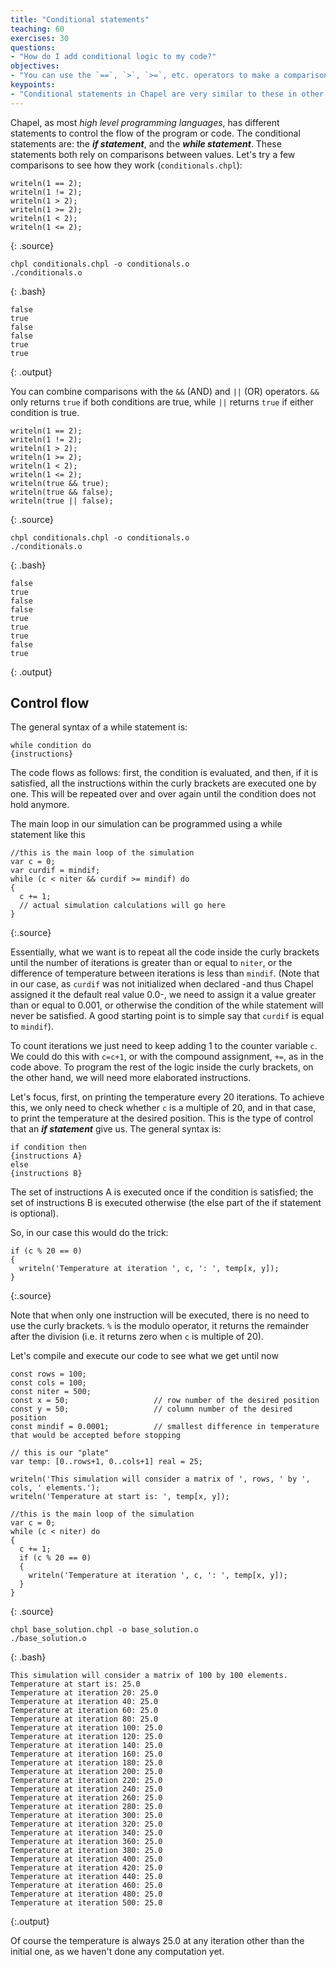 ```yaml
---
title: "Conditional statements"
teaching: 60
exercises: 30
questions:
- "How do I add conditional logic to my code?"
objectives:
- "You can use the `==`, `>`, `>=`, etc. operators to make a comparison that returns true or false."
keypoints:
- "Conditional statements in Chapel are very similar to these in other languages."
---
```


Chapel, as most *high level programming languages*, has different statements to control the flow of the program or code.  The conditional statements are: the **_if statement_**, and the **_while statement_**.
These statements both rely on comparisons between values. 
Let's try a few comparisons to see how they work (`conditionals.chpl`):

```
writeln(1 == 2);
writeln(1 != 2);
writeln(1 > 2);
writeln(1 >= 2);
writeln(1 < 2);
writeln(1 <= 2);
```
{: .source}
```
chpl conditionals.chpl -o conditionals.o
./conditionals.o
```
{: .bash}
```
false
true
false
false
true
true
```
{: .output}

You can combine comparisons with the `&&` (AND) and `||` (OR) operators.
`&&` only returns `true` if both conditions are true, 
while `||` returns `true` if either condition is true.

```
writeln(1 == 2);
writeln(1 != 2);
writeln(1 > 2);
writeln(1 >= 2);
writeln(1 < 2);
writeln(1 <= 2);
writeln(true && true);
writeln(true && false);
writeln(true || false);
```
{: .source}
```
chpl conditionals.chpl -o conditionals.o
./conditionals.o
```
{: .bash}
```
false
true
false
false
true
true
true
false
true
```
{: .output}

## Control flow

The general syntax of a while statement is: 

```
while condition do 
{instructions}
```

The code flows as follows: first, the condition is evaluated, and then, if it is satisfied, all the instructions within the curly brackets are executed one by one. This will be repeated over and over again until the condition does not hold anymore.

The main loop in our simulation can be programmed using a while statement like this

~~~
//this is the main loop of the simulation
var c = 0;
var curdif = mindif;
while (c < niter && curdif >= mindif) do
{
  c += 1;
  // actual simulation calculations will go here
}
~~~
{:.source}

Essentially, what we want is to repeat all the code inside the curly brackets until the number of iterations is greater than or equal to `niter`, or the difference of temperature between iterations is less than `mindif`. (Note that in our case, as `curdif` was not initialized when declared -and thus Chapel assigned it the default real value 0.0-, we need to assign it a value greater than or equal to 0.001, or otherwise the condition of the while statement will never be satisfied. A good starting point is to simple say that `curdif` is equal to `mindif`).

To count iterations we just need to keep adding 1 to the counter variable `c`. We could do this with `c=c+1`, or with the compound assignment, `+=`, as in the code above. To program the rest of the logic inside the curly brackets, on the other hand, we will need more elaborated instructions. 

Let's focus, first, on printing the temperature every 20 iterations. To achieve this, we only need to check whether `c` is a multiple of 20, and in that case, to print the temperature at the desired position. This is the type of control that an **_if statement_** give us. The general syntax is: 

```
if condition then 
{instructions A} 
else 
{instructions B}
```

The set of instructions A is executed once if the condition is satisfied; the set of instructions B is executed otherwise (the else part of the if statement is optional). 

So, in our case this would do the trick:

~~~
if (c % 20 == 0)
{
  writeln('Temperature at iteration ', c, ': ', temp[x, y]);
}
~~~
{:.source}

Note that when only one instruction will be executed, there is no need to use the curly brackets. `%` is the modulo operator, it returns the remainder after the division (i.e. it returns zero when `c` is multiple of 20). 

Let's compile and execute our code to see what we get until now

```
const rows = 100;
const cols = 100;
const niter = 500;
const x = 50;                   // row number of the desired position
const y = 50;                   // column number of the desired position
const mindif = 0.0001;          // smallest difference in temperature that would be accepted before stopping

// this is our "plate"
var temp: [0..rows+1, 0..cols+1] real = 25;

writeln('This simulation will consider a matrix of ', rows, ' by ', cols, ' elements.');
writeln('Temperature at start is: ', temp[x, y]);

//this is the main loop of the simulation
var c = 0;
while (c < niter) do
{
  c += 1;
  if (c % 20 == 0)
  {
    writeln('Temperature at iteration ', c, ': ', temp[x, y]);
  }
}
```
{: .source}
~~~
chpl base_solution.chpl -o base_solution.o
./base_solution.o
~~~
{: .bash}
```
This simulation will consider a matrix of 100 by 100 elements.
Temperature at start is: 25.0
Temperature at iteration 20: 25.0
Temperature at iteration 40: 25.0
Temperature at iteration 60: 25.0
Temperature at iteration 80: 25.0
Temperature at iteration 100: 25.0
Temperature at iteration 120: 25.0
Temperature at iteration 140: 25.0
Temperature at iteration 160: 25.0
Temperature at iteration 180: 25.0
Temperature at iteration 200: 25.0
Temperature at iteration 220: 25.0
Temperature at iteration 240: 25.0
Temperature at iteration 260: 25.0
Temperature at iteration 280: 25.0
Temperature at iteration 300: 25.0
Temperature at iteration 320: 25.0
Temperature at iteration 340: 25.0
Temperature at iteration 360: 25.0
Temperature at iteration 380: 25.0
Temperature at iteration 400: 25.0
Temperature at iteration 420: 25.0
Temperature at iteration 440: 25.0
Temperature at iteration 460: 25.0
Temperature at iteration 480: 25.0
Temperature at iteration 500: 25.0
```
{:.output}

Of course the temperature is always 25.0 at any iteration other than the initial one, as we haven't done any computation yet.

